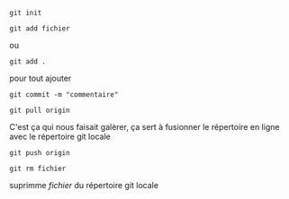 `git init`

`git add fichier`

ou

`git add .`

pour tout ajouter

`git commit -m "commentaire"`

`git pull origin`

C'est ça qui nous faisait galèrer, ça sert à fusionner le répertoire en ligne avec le répertoire git locale

`git push origin`

`git rm fichier`

suprimme *fichier* du répertoire git locale
